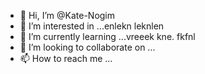 - 👋 Hi, I’m @Kate-Nogim
- 👀 I’m interested in ...enlekn leknlen 
- 🌱 I’m currently learning ...vreeek kne. fkfnl
- 💞️ I’m looking to collaborate on ...
- 📫 How to reach me ...

<!---
Kate-Nogim/Kate-Nogim is a ✨ special ✨ repository because its `README.md` (this file) appears on your GitHub profile.
You can click the Preview link to take a look at your changes.
--->
